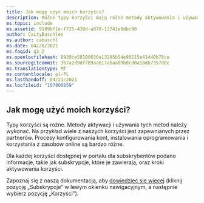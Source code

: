 ```yaml
---
title: Jak mogę użyć moich korzyści?
description: Różne typy korzyści mają różne metody aktywowania i używania. Na przykład wiele naszych korzyści jest udostępnianych przez...
ms.topic: include
ms.assetid: 9109bf1e-f725-439d-a870-13741e0dbc90
author: CaityBuschlen
ms.author: cabuschl
ms.date: 04/20/2021
ms.faqid: q3_2
ms.openlocfilehash: 8938ce58100630a13205b54e98515e41440b78ce
ms.sourcegitcommit: 367a2d9df789aa617abaa09b0cd0a18db7357d0c
ms.translationtype: MT
ms.contentlocale: pl-PL
ms.lasthandoff: 04/21/2021
ms.locfileid: "107800859"
---
```

## <a name="how-do-i-use-my-benefits"></a>Jak mogę użyć moich korzyści?

Typy korzyści są różne.  Metody aktywacji i używania tych metod należy wykonać. Na przykład wiele z naszych korzyści jest zapewnianych przez partnerów.  Procesy konfigurowania kont, instalowania oprogramowania i korzystania z zasobów online są bardzo różne.

Dla każdej korzyści dostępnej w portalu dla subskrybentów podano informacje, takie jak subskrypcje, które je zawierają, oraz kroki aktywowania korzyści.

Zapoznaj się z naszą dokumentacją, aby [dowiedzieć się więcej](https://docs.microsoft.com/visualstudio/subscriptions/about-benefits) (kliknij pozycję „Subskrypcje” w lewym okienku nawigacyjnym, a następnie wybierz pozycję „Korzyści”).
